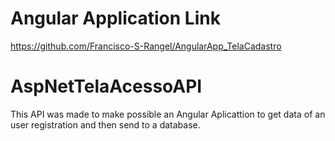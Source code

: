 # Angular Application Link

https://github.com/Francisco-S-Rangel/AngularApp_TelaCadastro

# AspNetTelaAcessoAPI

 This API was made to make possible an Angular Aplicattion to get data of an user registration and then send to a database.
